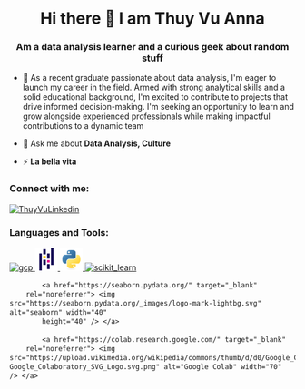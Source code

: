 <h1 align="center">Hi there 👋 I am Thuy Vu Anna</h1>
<h3 align="center">Am a data analysis learner and a curious geek about random stuff</h3>

- 🔭 As a recent graduate passionate about data analysis, I'm eager to launch my career in the field. Armed with strong
analytical skills and a solid educational background, I'm excited to contribute to projects that drive informed
decision-making. I'm seeking an opportunity to learn and grow alongside experienced professionals while making impactful
contributions to a dynamic team

- 💬 Ask me about **Data Analysis, Culture**

- ⚡ **La bella vita**

<h3 align="left">Connect with me:</h3>
<p align="left">
    <a href="https://www.linkedin.com/in/thuyvu93/" target="blank"><img align="center"
            src="https://raw.githubusercontent.com/rahuldkjain/github-profile-readme-generator/master/src/images/icons/Social/linked-in-alt.svg"
            alt="ThuyVuLinkedin" height="30" width="40" /></a>
    <!-- <a href="https://kaggle.com/johanaramirezb" target="blank"><img align="center" src="https://raw.githubusercontent.com/rahuldkjain/github-profile-readme-generator/master/src/images/icons/Social/kaggle.svg" alt="johanaramirezb" height="30" width="40" /></a> -->
</p>

<h3 align="left">Languages and Tools:</h3>
<p align="left">
    <a href="https://cloud.google.com" target="_blank" rel="noreferrer"> <img
            src="https://www.vectorlogo.zone/logos/google_cloud/google_cloud-icon.svg" alt="gcp" width="40"
            height="40" /> </a> <a href="https://pandas.pydata.org/" target="_blank" rel="noreferrer"> <img
            src="https://raw.githubusercontent.com/devicons/devicon/2ae2a900d2f041da66e950e4d48052658d850630/icons/pandas/pandas-original.svg"
            alt="pandas" width="40" height="40" /> </a> <a href="https://www.python.org" target="_blank"
        rel="noreferrer"> <img
            src="https://raw.githubusercontent.com/devicons/devicon/master/icons/python/python-original.svg"
            alt="python" width="40" height="40" /> </a> <a href="https://scikit-learn.org/" target="_blank"
        rel="noreferrer"> <img src="https://upload.wikimedia.org/wikipedia/commons/0/05/Scikit_learn_logo_small.svg"
            alt="scikit_learn" width="40" height="40" /> </a> 
            
            <a href="https://seaborn.pydata.org/" target="_blank"
        rel="noreferrer"> <img src="https://seaborn.pydata.org/_images/logo-mark-lightbg.svg" alt="seaborn" width="40"
            height="40" /> </a> 

            <a href="https://colab.research.google.com/" target="_blank"
        rel="noreferrer"> <img src="https://upload.wikimedia.org/wikipedia/commons/thumb/d/d0/Google_Colaboratory_SVG_Logo.svg/320px-Google_Colaboratory_SVG_Logo.svg.png" alt="Google Colab" width="70"  /> </a> 
            
</p>

<!-- <p><img align="center" src="https://github-readme-stats.vercel.app/api/top-langs?username=jomerabe&show_icons=true&locale=en&layout=compact" alt="jomerabe" /></p> -->
